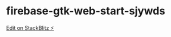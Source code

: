 # firebase-gtk-web-start-sjywds

[Edit on StackBlitz ⚡️](https://stackblitz.com/edit/firebase-gtk-web-start-sjywds)